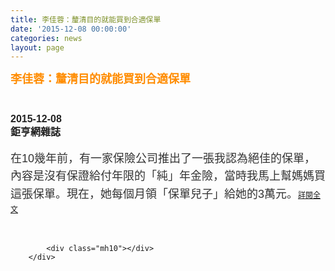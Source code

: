 ```yaml
---
title: 李佳蓉：釐清目的就能買到合適保單
date: '2015-12-08 00:00:00'
categories: news
layout: page
---
```


<div class="text">
			<div>
	<div>
		<div>
			<strong style="color: rgb(0, 0, 0); font-family: dfkai-sb, stkaiti; font-size: 24px; line-height: 1.2em;"><span style="font-size:18px;"><span style="color:#ff8c00;">李佳蓉：釐清目的就能買到合適保單</span></span></strong></div>
		<h1 style="border: 0px none; margin: 0px; outline: none 0px; padding: 0px; font-stretch: normal; font-size: 30px; line-height: 1.3; font-family: 微软雅黑, 黑体, 'helvetica neue', 'lucida grande', Arial, PMingLiU, 'Trebuchet MS', Helvetica, Verdana, sans-serif; color: rgb(49, 49, 51); width: 630px;">
			&nbsp;</h1>
		<h1 style="border: 0px none; margin: 0px; outline: none 0px; padding: 0px; font-stretch: normal; font-size: 30px; line-height: 1.3; font-family: 微软雅黑, 黑体, 'helvetica neue', 'lucida grande', Arial, PMingLiU, 'Trebuchet MS', Helvetica, Verdana, sans-serif; color: rgb(49, 49, 51); width: 630px;">
			<span style="color: rgb(34, 34, 34); font-family: Arial, Helvetica, sans-serif; font-size: 16px;">2015-12-08</span></h1>
		<h1 style="border: 0px none; margin: 0px; outline: none 0px; padding: 0px; font-stretch: normal; font-size: 30px; line-height: 1.3; font-family: 微软雅黑, 黑体, 'helvetica neue', 'lucida grande', Arial, PMingLiU, 'Trebuchet MS', Helvetica, Verdana, sans-serif; color: rgb(49, 49, 51); width: 630px;">
			<span style="color: rgb(34, 34, 34); font-family: Arial, Helvetica, sans-serif; font-size: 16px;">鉅亨網雜誌</span><span style="color: rgb(0, 0, 0); font-size: 16px; font-family: Arial, Helvetica, sans-serif;">&nbsp;</span></h1>
		<div>
			&nbsp;</div>
		<div>
			<span style="font-size:18px;"><span style="color: rgb(51, 51, 51); font-family: 'Microsoft JhengHei', 微軟正黑體, Arial, sans-serif; line-height: 28.8px;">在10幾年前，有一家保險公司推出了一張我認為絕佳的保單，內容是沒有保證給付年限的「純」年金險，當時我馬上幫媽媽買這張保單。現在，她每個月領「保單兒子」給她的3萬元。</span></span><a href="http://mag.cnyes.com/Content/20151208/dc7e3048268c484182fff61532cf3a63.shtml" style="font-size: 9pt;">詳閱全文</a></div>
	</div>
	<div>
		&nbsp;</div>
</div>
<div>
	&nbsp;</div>

			<div class="mh10"></div>
		</div>